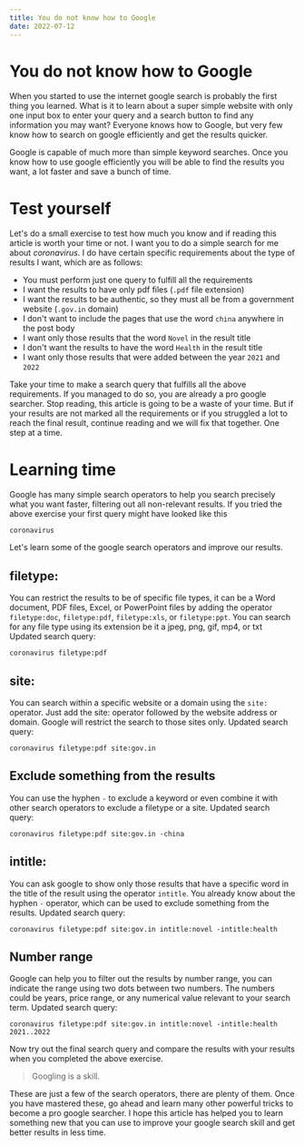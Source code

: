 ```yaml
---
title: You do not know how to Google
date: 2022-07-12
---
```


# You do not know how to Google
When you started to use the internet google search is probably the first thing you learned. What is it to learn about a  super simple website with only one input box to enter your query and a search button to find any information you may want? Everyone knows how to Google, but very few know how to search on google efficiently and get the results quicker.

Google is capable of much more than simple keyword searches. Once you know how to use google efficiently you will be able to find the results you want, a lot faster and save a bunch of time.

# Test yourself
Let's do a small exercise to test how much you know and if reading this article is worth your time or not.
I want you to do a simple search for me about _coronavirus_. I do have certain specific requirements about the type of results I want, which are as follows:

- You must perform just one query to fulfill all the requirements
- I want the results to have only pdf files (`.pdf` file extension)
- I want the results to be authentic, so they must all be from a government website (`.gov.in` domain)
- I don't want to include the pages that use the word `china` anywhere in the post body
- I want only those results that the word  `Novel` in the result title
- I don't want the results to have the word `Health` in the result title
- I want only those results that were added between the year `2021` and `2022`

Take your time to make a search query that fulfills all the above requirements. If you managed to do so, you are already a pro google searcher. Stop reading, this article is going to be a waste of your time. But if your results are not marked all the requirements or if you struggled a lot to reach the final result, continue reading and we will fix that together.
One step at a time.

# Learning time
Google has many simple search operators to help you search precisely what you want faster, filtering out all non-relevant results. If you tried the above exercise your first query might have looked like this 
```
coronavirus
```
Let's learn some of the google search operators and improve our results.

## filetype:
You can restrict the results to be of specific file types, it can be a Word document, PDF files, Excel, or PowerPoint files by adding the operator `filetype:doc`, `filetype:pdf`, `filetype:xls`, or `filetype:ppt`. You can search for any file type using its extension be it a jpeg, png, gif, mp4, or txt
Updated search query:
```
coronavirus filetype:pdf
```

## site:
You can search within a specific website or a domain using the `site:` operator. Just add the site: operator followed by the website address or domain. Google will restrict the search to those sites only.
Updated search query:
```
coronavirus filetype:pdf site:gov.in
```

## Exclude something from the results
You can use the hyphen `-` to exclude a keyword or even combine it with other search operators to exclude a filetype or a site.
Updated search query:
```
coronavirus filetype:pdf site:gov.in -china
```

## intitle:
You can ask google to show only those results that have a specific word in the title of the result using the operator `intitle`.  You already know about the hyphen `-` operator, which can be used to exclude something from the results.
Updated search query:
```
coronavirus filetype:pdf site:gov.in intitle:novel -intitle:health
```

## Number range
Google can help you to filter out the results by number range, you can indicate the range using two dots between two numbers. The numbers could be years, price range, or any numerical value relevant to your search term.
Updated search query:
```
coronavirus filetype:pdf site:gov.in intitle:novel -intitle:health 2021..2022
```

Now try out the final search query and compare the results with your results when you completed the above exercise.

> Googling is a skill.

These are just a few of the search operators, there are plenty of them. Once you have mastered these, go ahead and learn many other powerful tricks to become a pro google searcher. I hope this article has helped you to learn something new that you can use to improve your google search skill and get better results in less time.